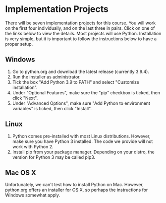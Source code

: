 # Implementation Projects

There will be seven implementation projects for this course. You will work on the first four individually, and on the last three in pairs. Click on one of the links below to view the details. Most projects will use Python. Installation is very simple, but it is important to follow the instructions below to have a proper setup.

## Windows
1. Go to python.org and download the latest release (currently 3.9.4).
2. Run the installer as administrator.
3. Tick the box "Add Python 3.9 to PATH" and select "Customize installation".
4. Under "Optional Features", make sure the "pip" checkbox is ticked, then click "Next".
5. Under "Advanced Options", make sure "Add Python to environment variables" is ticked, then click "Install".

## Linux
1. Python comes pre-installed with most Linux distributions. However, make sure you have Python 3 installed. The code we provide will not work with Python 2.
2. Install pip from your package manager. Depending on your distro, the version for Python 3 may be called pip3.

## Mac OS X
Unfortunately, we can't test how to install Python on Mac. However, python.org offers an installer for OS X, so perhaps the instructions for Windows somewhat apply.
